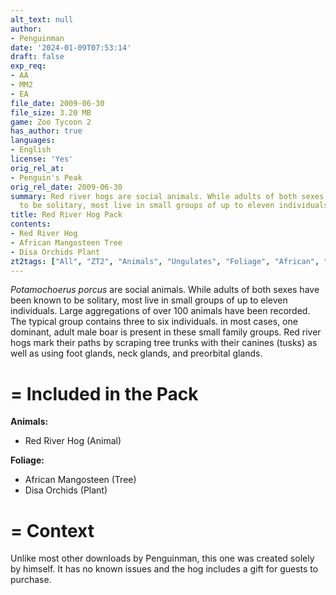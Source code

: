 ```yaml
---
alt_text: null
author:
- Penguinman
date: '2024-01-09T07:53:14'
draft: false
exp_req:
- AA
- MM2
- EA
file_date: 2009-06-30
file_size: 3.20 MB
game: Zoo Tycoon 2
has_author: true
languages:
- English
license: 'Yes'
orig_rel_at:
- Penguin's Peak
orig_rel_date: 2009-06-30
summary: Red river hogs are social animals. While adults of both sexes have been known
  to be solitary, most live in small groups of up to eleven individuals.
title: Red River Hog Pack
contents:
- Red River Hog
- African Mangosteen Tree
- Disa Orchids Plant
zt2tags: ["All", "ZT2", "Animals", "Ungulates", "Foliage", "African", "Living"]
---
```

*Potamochoerus porcus* are social animals. While adults of both sexes have been known to be solitary, most live in small groups of up to eleven individuals. Large aggregations of over 100 animals have been recorded. The typical group contains three to six individuals. in most cases, one dominant, adult male boar is present in these small family groups. Red river hogs mark their paths by scraping tree trunks with their canines (tusks) as well as using foot glands, neck glands, and preorbital glands.

=
Included in the Pack
=

**Animals:**
- Red River Hog (Animal)

**Foliage:**
- African Mangosteen (Tree)
- Disa Orchids (Plant)

=
Context
=

Unlike most other downloads by Penguinman, this one was created solely by himself. It has no known issues and the hog includes a gift for guests to purchase.